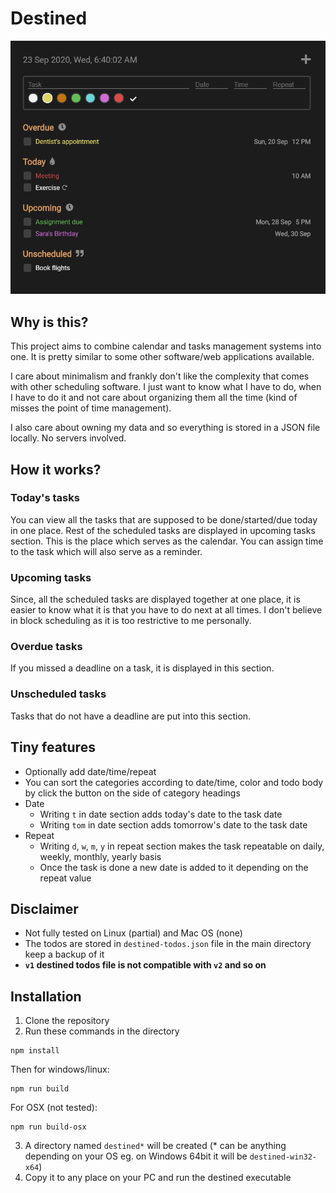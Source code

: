 # Destined

![Screenshot](/assets/screenshot.png)

## Why is this?

This project aims to combine calendar and tasks management systems into one. It is pretty similar to some other software/web applications available.

I care about minimalism and frankly don't like the complexity that comes with other scheduling software. I just want to know what I have to do, when I have to do it and not care about organizing them all the time (kind of misses the point of time management).

I also care about owning my data and so everything is stored in a JSON file locally. No servers involved.

## How it works?

### Today's tasks

You can view all the tasks that are supposed to be done/started/due today in one place. Rest of the scheduled tasks are displayed in upcoming tasks section. This is the place which serves as the calendar. You can assign time to the task which will also serve as a reminder.

### Upcoming tasks

Since, all the scheduled tasks are displayed together at one place, it is easier to know what it is that you have to do next at all times. I don't believe in block scheduling as it is too restrictive to me personally.

### Overdue tasks

If you missed a deadline on a task, it is displayed in this section.

### Unscheduled tasks

Tasks that do not have a deadline are put into this section.

## Tiny features

- Optionally add date/time/repeat
- You can sort the categories according to date/time, color and todo body by click the button on the side of category headings
- Date
  - Writing `t` in date section adds today's date to the task date
  - Writing `tom` in date section adds tomorrow's date to the task date
- Repeat
  - Writing `d`, `w`, `m`, `y` in repeat section makes the task repeatable on daily, weekly, monthly, yearly basis
  - Once the task is done a new date is added to it depending on the repeat value

## Disclaimer

- Not fully tested on Linux (partial) and Mac OS (none)
- The todos are stored in `destined-todos.json` file in the main directory keep a backup of it
- **`v1` destined todos file is not compatible with `v2` and so on**

## Installation

1. Clone the repository
2. Run these commands in the directory

```
npm install
```

Then for windows/linux:

```
npm run build
```

For OSX (not tested):

```
npm run build-osx
```

3. A directory named `destined*` will be created (\* can be anything depending on your OS eg. on Windows 64bit it will be `destined-win32-x64`)
4. Copy it to any place on your PC and run the destined executable
